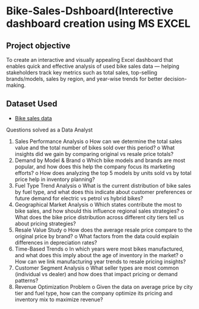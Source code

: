 # Bike-Sales-Dshboard(Interective dashboard creation using MS EXCEL
## Project objective

To create an interactive and visually appealing Excel dashboard that enables quick and effective analysis of used bike sales data — helping stakeholders track key metrics such as total sales, top-selling brands/models, sales by region, and year-wise trends for better decision-making.

## Dataset Used
- <a href= "https://github.com/vivekthapliyal01/Data-analytics/blob/main/Mini%20Project%20First(Bike%20Sales%20Dashboard).xlsx"> Bike sales data</a>

Questions solved as a Data Analyst
1.	Sales Performance Analysis
o	How can we determine the total sales value and the total number of bikes sold over this period?
o	What insights did we gain by comparing original vs resale price totals?
2.	Demand by Model & Brand
o	Which bike models and brands are most popular, and how does this help the company focus its marketing efforts?
o	How does analyzing the top 5 models by units sold vs by total price help in inventory planning?
3.	Fuel Type Trend Analysis
o	What is the current distribution of bike sales by fuel type, and what does this indicate about customer preferences or future demand for electric vs petrol vs hybrid bikes?
4.	Geographical Market Analysis
o	Which states contribute the most to bike sales, and how should this influence regional sales strategies?
o	What does the bike price distribution across different city tiers tell us about pricing strategies?
5.	Resale Value Study
o	How does the average resale price compare to the original price by brand?
o	What factors from the data could explain differences in depreciation rates?
6.	Time-Based Trends
o	In which years were most bikes manufactured, and what does this imply about the age of inventory in the market?
o	How can we link manufacturing year trends to resale pricing insights?
7.	Customer Segment Analysis
o	What seller types are most common (individual vs dealer) and how does that impact pricing or demand patterns?
8.	Revenue Optimization Problem
o	Given the data on average price by city tier and fuel type, how can the company optimize its pricing and inventory mix to maximize revenue?


